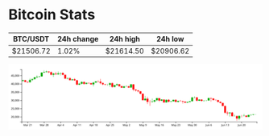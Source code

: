 # Bitcoin Stats

BTC/USDT|24h change|24h high|24h low|
|---|---|---|---|
|$21506.72|1.02%|$21614.50|$20906.62|

<img src="./chart.svg">
